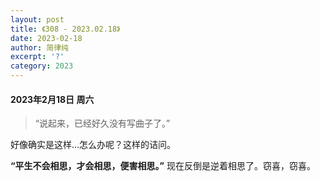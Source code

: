 ```yaml
---
layout: post
title: 《308 - 2023.02.18》
date: 2023-02-18
author: 简律纯
excerpt: '?'
category: 2023
---
```


#### 2023年2月18日 周六

>“说起来，已经好久没有写曲子了。”

好像确实是这样...怎么办呢？这样的诘问。

__“平生不会相思，才会相思，便害相思。”__ 现在反倒是逆着相思了。窃喜，窃喜。
